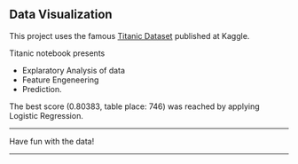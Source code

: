 ## Data Visualization

This project uses the famous [Titanic Dataset](https://www.kaggle.com/c/titanic) published at Kaggle.


Titanic notebook presents
* Explaratory Analysis of data 
* Feature Engeneering
* Prediction. 


The best score (0.80383, table place: 746) was reached by applying Logistic Regression.


***********************
Have fun with the data!
***********************
